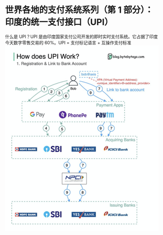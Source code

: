 # 世界各地的支付系统系列（第 1 部分）：印度的统一支付接口（UPI）

什么是 UPI？UPI 是由印度国家支付公司开发的即时实时支付系统。它占据了印度今天数字零售交易的 60%。UPI = 支付标记语言 + 互操作支付标准![](../images/how-does-upi-work.png)